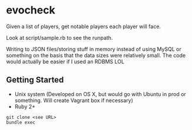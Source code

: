 # evocheck
Given a list of players, get notable players each player will face.

Look at script/sample.rb to see the runpath.

Writing to JSON files/storing stuff in memory instead of using MySQL or something on the basis that the data sizes were relatively small. The code would actually be easier if I used an RDBMS LOL

Getting Started
----------------

 - Unix system (Developed on OS X, but would go with Ubuntu in prod or
   something. Will create Vagrant box if necessary) 
 - Ruby 2+

```
git clone <see URL>
bundle exec
```
